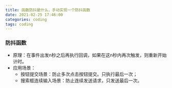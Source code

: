 ```yaml
---
title: 函数防抖是什么，手动实现一个防抖函数
date: 2021-02-25 17:46:00
categories: coding
tags: coding
---
```

### 防抖函数

+ 原理：在事件出发n秒之后再执行回调，如果在这n秒内再次触发，则重新开始计时。
+ 应用场景：
    + 按钮提交场景：防止多次点击按钮提交。只执行最后一次；
    + 搜索框连续输入场景：防止连续发送请求，只发送最后一次。
